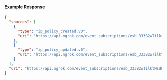 <!-- Code generated for API Clients. DO NOT EDIT. -->

#### Example Response

```json
{
  "sources": [
    {
      "type": "ip_policy_created.v0",
      "uri": "https://api.ngrok.com/event_subscriptions/esb_333B2wTilktMsdOhWEgHTvC4w7d/sources/ip_policy_created.v0"
    },
    {
      "type": "ip_policy_updated.v0",
      "uri": "https://api.ngrok.com/event_subscriptions/esb_333B2wTilktMsdOhWEgHTvC4w7d/sources/ip_policy_updated.v0"
    }
  ],
  "uri": "https://api.ngrok.com/event_subscriptions/esb_333B2wTilktMsdOhWEgHTvC4w7d/sources"
}
```
